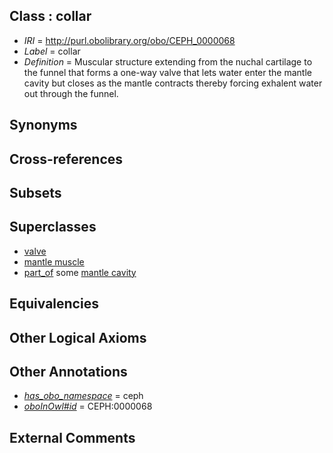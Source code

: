 
## Class : collar

 * *IRI* = http://purl.obolibrary.org/obo/CEPH_0000068
 * *Label* = collar
 * *Definition* = Muscular structure extending from the nuchal cartilage to the funnel that forms a one-way valve that lets water enter the mantle cavity but closes as the mantle contracts thereby forcing exhalent water out through the funnel.

## Synonyms


## Cross-references


## Subsets


## Superclasses

 * [valve](../../UBERON/78/UBERON_0003978.md)
 * [mantle muscle](../../UBERON/81/UBERON_0006581.md)
 * [part_of](../../BFO/50/BFO_0000050.md) some [mantle cavity](../../UBERON/80/UBERON_0006580.md)

## Equivalencies


## Other Logical Axioms


## Other Annotations

 * *[has_obo_namespace](../../ce/oboInOwl#hasOBONamespace.md)* = ceph
 * *[oboInOwl#id](../../id/oboInOwl#id.md)* = CEPH:0000068

## External Comments

